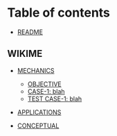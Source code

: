 
<!--
[ file: README.md ] =======================================================================

[ description ] ---------------------------------------------------------------------------

	text file containing blah..

[ explanation ] ---------------------------------------------------------------------------

	the purpose of this text file is to blah..
-->

# Table of contents

* [README](README.md)

<!--wikime-->
## WIKIME

* [MECHANICS](WIKIME/1-mechanics/README.md)
	* [OBJECTIVE](WIKIME/1-mechanics/0-objective.md)
	* [CASE-1: blah](WIKIME/1-mechanics/c-1.md)
	* [TEST CASE-1: blah](WIKIME/1-mechanics/tc-1.md)

* [APPLICATIONS](WIKIME/2-applications/README.md)

* [CONCEPTUAL](WIKIME/3-conceptual/README.md)
